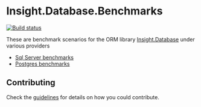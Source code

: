 # Insight.Database.Benchmarks

[![Build status][build-svg]][build]

These are benchmark scenarios for the ORM library [Insight.Database](https://github.com/jonwagner/Insight.Database) under various providers

- [Sql Server benchmarks](benchmarks/Insight.Database.Benchmarks.SqlServer/README.md)
- [Postgres benchmarks](benchmarks/Insight.Database.Benchmarks.Postgres/README.md)

## Contributing

Check the [guidelines](.github/CONTRIBUTING.md) for details on how you could contribute.

[build]: https://ci.appveyor.com/project/Jaxelr/insight-database-benchmark/branch/master?fullLog=true
[build-svg]: https://ci.appveyor.com/api/projects/status/u7f3dxi8aaw02l0y?svg=true
